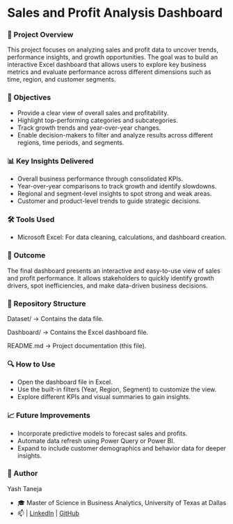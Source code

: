 # Sales and Profit Analysis Dashboard

### 📌 Project Overview

This project focuses on analyzing sales and profit data to uncover trends, performance insights, and growth opportunities. The goal was to build an interactive Excel dashboard that allows users to explore key business metrics and evaluate performance across different dimensions such as time, region, and customer segments.

### 🎯 Objectives

- Provide a clear view of overall sales and profitability.
- Highlight top-performing categories and subcategories.
- Track growth trends and year-over-year changes.
- Enable decision-makers to filter and analyze results across different regions, time periods, and segments.

### 📊 Key Insights Delivered

- Overall business performance through consolidated KPIs.
- Year-over-year comparisons to track growth and identify slowdowns.
- Regional and segment-level insights to spot strong and weak areas.
- Customer and product-level trends to guide strategic decisions.

### 🛠 Tools Used

- Microsoft Excel: For data cleaning, calculations, and dashboard creation.

### 🚀 Outcome

The final dashboard presents an interactive and easy-to-use view of sales and profit performance. It allows stakeholders to quickly identify growth drivers, spot inefficiencies, and make data-driven business decisions.

### 📂 Repository Structure

Dataset/ → Contains the data file.

Dashboard/ → Contains the Excel dashboard file.

README.md → Project documentation (this file).

### 🔍 How to Use

- Open the dashboard file in Excel.
- Use the built-in filters (Year, Region, Segment) to customize the view.
- Explore different KPIs and visual summaries to gain insights.

### 📈 Future Improvements

- Incorporate predictive models to forecast sales and profits.
- Automate data refresh using Power Query or Power BI.
- Expand to include customer demographics and behavior data for deeper insights.

### 👤 Author

Yash Taneja
- 🎓 Master of Science in Business Analytics, University of Texas at Dallas
- 📫  | [LinkedIn](https://linkedin.com/in/yash-taneja-07) | [GitHub](https://github.com/taneja-yash)
